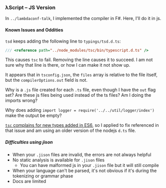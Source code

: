 ### λScript – JS Version

In `../lambdaconf-talk`, I implemented the compiler in F#. Here, I'll do it in js.

#### Known Issues and Oddities
`tsd` keeps adding the following line to `typings/tsd.d.ts`:
 
```ts
/// <reference path="../node_modules/tsc/bin/typescript.d.ts" />
```
 
This causes `tsc` to fail. Removing the line causes it to succeed. I am not sure why that line is there, or
how I can make it not show up.
 
It appears that in `tsconfig.json`, the `files` array is relative to the file itself, but the `compilerOptions.out` 
field is not.

Why is a `.js` file created for each `.ts` file, even though I have the `out` flag set? Are these js files being
used instead of the ts files? Am I doing the imports wrong?

Why does adding `import logger = require('../../util/logger/index')` make the output be empty?

[`tsc` complains for new types added in ES6](https://github.com/borisyankov/DefinitelyTyped/issues/4249), 
so I applied to fix referenced in that issue and am using an older version of the nodejs `d.ts` file.

##### Difficulties using jison
* When your `.jison` files are invalid, the errors are not always helpful
* No static analysis is available for `.jison` files
    * You can have malformed js in your `.jison` file but it will still compile
* When your language can't be parsed, it's not obvious if it's during the tokenizing or grammar phase
* Docs are limited
